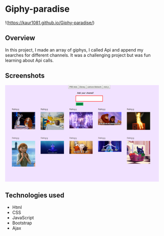 # Giphy-paradise


!(https://kaur1081.github.io/Giphy-paradise/)

## Overview
 
In this project, I made  an array of giphys,  I called Api and  append my searches for different channels.
It was a challenging project but was fun learning about Api calls.

## Screenshots
![ Giphy-paradise! ](https://github.com/kaur1081/Giphy-paradise/blob/master/giphy.PNG)

## Technologies used

- Html
- CSS
- JavaScript
- Bootstrap
- Ajax
